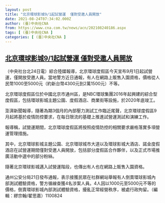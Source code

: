 ```yaml
---
layout: post
title: "北京環球影城9/1起試營運  僅對受邀人員開放"
date: 2021-08-24T07:34:02.000Z
author: (臺)中央社CNA
from: https://www.cna.com.tw/news/acn/202108240186.aspx
tags: [ (臺)中央社CNA ]
categories: [ (臺)中央社CNA ]
---
```

<!--1629790442000-->
[北京環球影城9/1起試營運  僅對受邀人員開放](https://www.cna.com.tw/news/acn/202108240186.aspx)
------

<div>
<div></div><div class="paragraph"><p>（中央社台北24日電）綜合陸媒報導，北京環球度假區今天宣布9月1日起試營運，僅開放受邀人員。當地警方近日通報，有人在網路上販售入園資格，價格從人民幣1000至5000元（約新台幣4300元到2萬1500元）不等。</p><p>北京環球度假區位於中國北京市通州區，是NBC環球集團2016年起興建的綜合型度假區，包括環球影城主題公園、度假酒店、商業街等設施，於2020年底竣工。</p><p>澎湃新聞報導，隨著為期3個月的內部壓力測試工作臨近尾聲，北京環球度假區9月起將基於疫情防控要求，在每日限流的基礎上推進試營運測試和演練工作。</p><p>報導稱，試營運期間，北京環球度假區將按照疫情防控的相關要求嚴格落實多項營運管理措施。</p><p>其中，北京環球影城主題公園、北京環球城市大道以及環球影城大酒店、諾金度假酒店在試營運期間僅對受邀人員開放，包括部分度假區合作夥伴，以及正式市場推廣活動中選中的部分粉絲。</p><p>隨著北京環球影城邁入試營運階段，也傳出有人也在網路上販售入園資格。</p><p>通州公安分局21日發布通報，表示接獲民眾在社群網站舉報有人倒賣環球影城內部測試體驗資格，警方循線查獲4名涉案人員。4人因以1000元至5000元不等的價格，倒賣環球影城內部測試體驗資格，擾亂正常經營秩序，被處行政拘留。（編輯：繆宗翰/翟思嘉）1100824</p></div>
</div>

